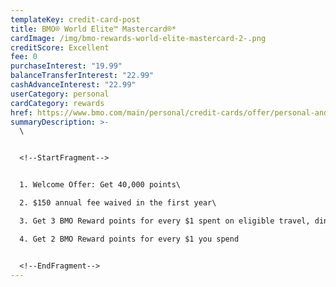 ```yaml
---
templateKey: credit-card-post
title: BMO® World Elite™ Mastercard®*
cardImage: /img/bmo-rewards-world-elite-mastercard-2-.png
creditScore: Excellent
fee: 0
purchaseInterest: "19.99"
balanceTransferInterest: "22.99"
cashAdvanceInterest: "22.99"
userCategory: personal
cardCategory: rewards
href: https://www.bmo.com/main/personal/credit-cards/offer/personal-and-business-rewards/
summaryDescription: >-
  \


  <!--StartFragment-->


  1. Welcome Offer: Get 40,000 points\

  2. $150 annual fee waived in the first year\

  3. Get 3 BMO Reward points for every $1 spent on eligible travel, dining and entertainment purchases\

  4. Get 2 BMO Reward points for every $1 you spend


  <!--EndFragment-->
---
```

